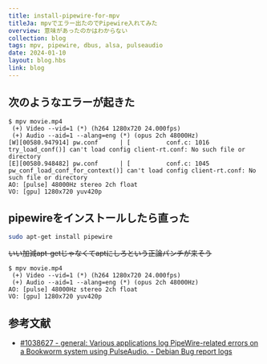 ```yaml
---
title: install-pipewire-for-mpv
titleJa: mpvでエラー出たのでPipewire入れてみた
overview: 意味があったのかはわからない
collection: blog
tags: mpv, pipewire, dbus, alsa, pulseaudio
date: 2024-01-10
layout: blog.hbs
link: blog
---
```


## 次のようなエラーが起きた
<pre><code class="language-">$ mpv movie.mp4 
 (+) Video --vid=1 (*) (h264 1280x720 24.000fps)
 (+) Audio --aid=1 --alang=eng (*) (opus 2ch 48000Hz)
<yellow>[W][00580.947914] pw.conf      | [          conf.c: 1016 try_load_conf()] can't load config client-rt.conf: No such file or directory</yellow>
<red>[E][00580.948482] pw.conf      | [          conf.c: 1045 pw_conf_load_conf_for_context()] can't load config client-rt.conf: No such file or directory</red>
AO: [pulse] 48000Hz stereo 2ch float
VO: [gpu] 1280x720 yuv420p
</code></pre>

## pipewireをインストールしたら直った
```bash
sudo apt-get install pipewire
```
~~いい加減apt-getじゃなくてaptにしろという正論パンチが来そう~~

<pre><code class="language-">$ mpv movie.mp4 
 (+) Video --vid=1 (*) (h264 1280x720 24.000fps)
 (+) Audio --aid=1 --alang=eng (*) (opus 2ch 48000Hz)
AO: [pulse] 48000Hz stereo 2ch float
VO: [gpu] 1280x720 yuv420p
</code></pre>

## 参考文献
-  [#1038627 - general: Various applications log PipeWire-related errors on a Bookworm system using PulseAudio. - Debian Bug report logs](https://bugs.debian.org/cgi-bin/bugreport.cgi?bug=1038627)
